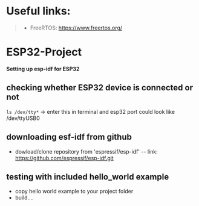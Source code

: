 # Useful links:
> - FreeRTOS: https://www.freertos.org/

# ESP32-Project
**Setting up esp-idf for ESP32**

## checking whether ESP32 device is connected or not
   `ls /dev/tty*` -> enter this in terminal and esp32 port could look like /dev/ttyUSB0
  
 ## downloading esf-idf from github
   * dowload/clone repository from 'espressif/esp-idf' -- link: https://github.com/espressif/esp-idf.git
  
 ## testing with included hello_world example
   * copy hello world example to your project folder
   * build....
